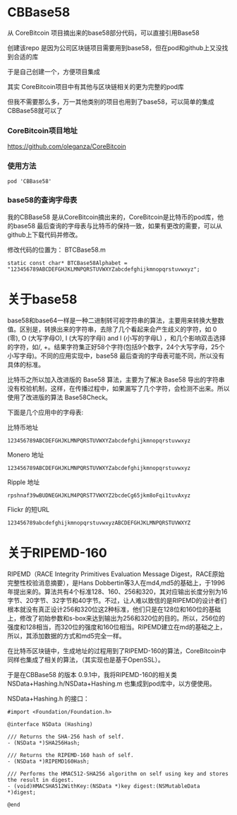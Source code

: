 # CBBase58
从 CoreBitcoin 项目摘出来的base58部分代码，可以直接引用Base58 

创建该repo 是因为公司区块链项目需要用到base58，但在pod和github上又没找到合适的库

于是自己创建一个，方便项目集成

其实 CoreBitcoin项目中有其他与区块链相关的更为完整的pod库

但我不需要那么多，万一其他类别的项目也用到了base58，可以简单的集成CBBase58就可以了

### CoreBitcoin项目地址
https://github.com/oleganza/CoreBitcoin

### 使用方法
```
pod 'CBBase58'
```
### base58的查询字母表

我的CBBase58 是从CoreBitcoin摘出来的，CoreBitcoin是比特币的pod库，他的base58 最后查询的字母表与比特币的保持一致，如果有更改的需要，可以从github上下载代码并修改。

修改代码的位置为：
BTCBase58.m  
```
static const char* BTCBase58Alphabet = "123456789ABCDEFGHJKLMNPQRSTUVWXYZabcdefghijkmnopqrstuvwxyz";
```

# 关于base58
base58和base64一样是一种二进制转可视字符串的算法，主要用来转换大整数值。区别是，转换出来的字符串，去除了几个看起来会产生歧义的字符，如 0 (零), O (大写字母O), I (大写的字母i) and l (小写的字母L) ，和几个影响双击选择的字符，如/, +。结果字符集正好58个字符(包括9个数字，24个大写字母，25个小写字母)。不同的应用实现中，base58 最后查询的字母表可能不同，所以没有具体的标准。

比特币之所以加入改进版的 Base58 算法，主要为了解决 Base58 导出的字符串没有校验机制，这样，在传播过程中，如果漏写了几个字符，会检测不出来。所以使用了改进版的算法 Base58Check。

下面是几个应用中的字母表:

比特币地址
```
123456789ABCDEFGHJKLMNPQRSTUVWXYZabcdefghijkmnopqrstuvwxyz
```
Monero 地址
```
123456789ABCDEFGHJKLMNPQRSTUVWXYZabcdefghijkmnopqrstuvwxyz
```
Ripple 地址
```
rpshnaf39wBUDNEGHJKLM4PQRST7VWXYZ2bcdeCg65jkm8oFqi1tuvAxyz
```
Flickr 的短URL
```
123456789abcdefghijkmnopqrstuvwxyzABCDEFGHJKLMNPQRSTUVWXYZ
```

# 关于RIPEMD-160
RIPEMD（RACE Integrity Primitives Evaluation Message Digest，RACE原始完整性校验消息摘要），是Hans Dobbertin等3人在md4,md5的基础上，于1996年提出来的。算法共有4个标准128、160、256和320，其对应输出长度分别为16字节、20字节、32字节和40字节。不过，让人难以致信的是RIPEMD的设计者们根本就没有真正设计256和320位这2种标准，他们只是在128位和160位的基础上，修改了初始参数和s-box来达到输出为256和320位的目的。所以，256位的强度和128相当，而320位的强度和160位相当。RIPEMD建立在md的基础之上，所以，其添加数据的方式和md5完全一样。

在比特币区块链中，生成地址的过程用到了RIPEMD-160的算法，CoreBitcoin中同样也集成了相关的算法，（其实现也是基于OpenSSL）。

于是在CBBase58 的版本 0.9.1中，我将RIPEMD-160的相关类 NSData+Hashing.h/NSData+Hashing.m 也集成到pod库中，以方便使用。

NSData+Hashing.h 的接口：
```
#import <Foundation/Foundation.h>

@interface NSData (Hashing)

/// Returns the SHA-256 hash of self.
- (NSData *)SHA256Hash;

/// Returns the RIPEMD-160 hash of self.
- (NSData *)RIPEMD160Hash;

/// Performs the HMAC512-SHA256 algorithm on self using key and stores the result in digest.
- (void)HMACSHA512WithKey:(NSData *)key digest:(NSMutableData *)digest;

@end

```



